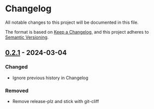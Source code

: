 # Changelog

All notable changes to this project will be documented in this file.

The format is based on [Keep a Changelog](https://keepachangelog.com/en/1.0.0/),
and this project adheres to [Semantic Versioning](https://semver.org/spec/v2.0.0.html).

## [0.2.1] - 2024-03-04

### Changed

- Ignore previous history in Changelog

### Removed

- Remove release-plz and stick with git-cliff

[0.2.1]: https://github.com///compare/v0.2.0..v0.2.1

<!-- generated by git-cliff -->
